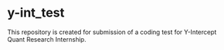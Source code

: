 # y-int_test
This repository is created for submission of a coding test for Y-Intercept Quant Research Internship.

